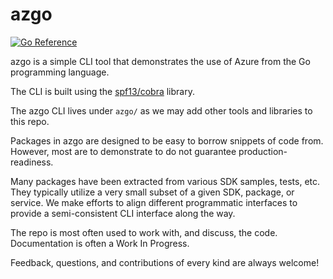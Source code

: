 # azgo

[![Go Reference](https://pkg.go.dev/badge/github.com/blue-eight/azgo/tree/main/azgo.svg)](https://pkg.go.dev/github.com/blue-eight/azgo/tree/main/azgo)

azgo is a simple CLI tool that demonstrates the use of Azure from the Go programming language.

The CLI is built using the [spf13/cobra](https://github.com/spf13/cobra) library.

The azgo CLI lives under `azgo/` as we may add other tools and libraries to this repo.

Packages in azgo are designed to be easy to borrow snippets of code from. However, most are to demonstrate to do not guarantee production-readiness. 

Many packages have been extracted from various SDK samples, tests, etc. They typically utilize a very small subset of a given SDK, package, or service. We make efforts to align different programmatic interfaces to provide a semi-consistent CLI interface along the way.

The repo is most often used to work with, and discuss, the code. Documentation is often a Work In Progress.

Feedback, questions, and contributions of every kind are always welcome!
